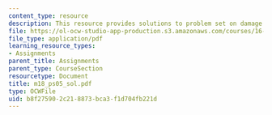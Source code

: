 ```yaml
---
content_type: resource
description: This resource provides solutions to problem set on damage tolerance requirements.
file: https://ol-ocw-studio-app-production.s3.amazonaws.com/courses/16-01-unified-engineering-i-ii-iii-iv-fall-2005-spring-2006/b8f275902c218873bca3f1d704fb221d_m18_ps05_sol.pdf
file_type: application/pdf
learning_resource_types:
- Assignments
parent_title: Assignments
parent_type: CourseSection
resourcetype: Document
title: m18_ps05_sol.pdf
type: OCWFile
uid: b8f27590-2c21-8873-bca3-f1d704fb221d
---
```

